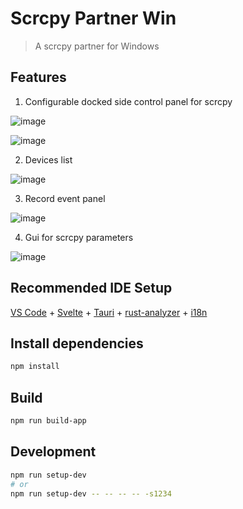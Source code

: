 # Scrcpy Partner Win

> A scrcpy partner for Windows

## Features

1. Configurable docked side control panel for scrcpy
   
![image](https://github.com/KnownRock/scrcpy-partner-win/assets/58989910/6c3b02ad-0d5e-4021-a4b6-c4066366b7ab)

![image](https://github.com/KnownRock/scrcpy-partner-win/assets/58989910/08a19176-6e65-43b0-a0b8-9a4e9bfffbb6)

2. Devices list
   
![image](https://github.com/KnownRock/scrcpy-partner-win/assets/58989910/656bd058-5f50-4a98-b5df-95a8cc0baae7)

3. Record event panel

![image](https://github.com/KnownRock/scrcpy-partner-win/assets/58989910/e5a6cf7d-ba2b-485c-8d71-9b5010334c05)

4. Gui for scrcpy parameters

![image](https://github.com/KnownRock/scrcpy-partner-win/assets/58989910/98853bc0-8085-4a72-bcc7-f28cec193c55)

## Recommended IDE Setup

[VS Code](https://code.visualstudio.com/) + [Svelte](https://marketplace.visualstudio.com/items?itemName=svelte.svelte-vscode) + [Tauri](https://marketplace.visualstudio.com/items?itemName=tauri-apps.tauri-vscode) + [rust-analyzer](https://marketplace.visualstudio.com/items?itemName=rust-lang.rust-analyzer) + [i18n](https://marketplace.visualstudio.com/items?itemName=lokalise.i18n-ally)

## Install dependencies

```bash
npm install
```

## Build

```bash
npm run build-app
```

## Development

```bash
npm run setup-dev
# or
npm run setup-dev -- -- -- -- -s1234
```

